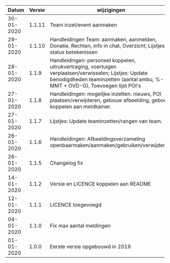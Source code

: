 Datum|Versie|wijzigingen
-----------|-------|------------
30-01-2020|1.1.11|Team inzet/event aanmaken
29-01-2020|1.1.10|Handleidingen Team: aanmaken, aanmelden, Donatie, Rechten, info in chat, Overzicht; Lijstjes: status betekenissen
28-01-2020|1.1.9|Handleidingen: personeel koppelen, uitrukvertraging, voertuigen verplaatsen/verwisselen; Lijstjes: Update benodigdheden teaminzetten (aantal ambu, %-MMT + OVD-G), Toevoegen lijst POI's
27-01-2020|1.1.8|Handleidingen: mogelijke inzetten. nieuws, POI plaatsen/verwijderen, gebouw afbeelding, gebouw koppelen aan meldkamer.
27-01-2020|1.1.7|Lijstjes: Update teaminzetten/rangen van team.
26-01-2020|1.1.6|Handleidingen: Afbeeldingsverzameling openbaarmaken/aanmaken/gebruiken/verwijderen;
26-01-2020|1.1.5|Changelog fix
14-01-2020|1.1.2|Versie en LICENCE koppelen aan README
12-01-2020|1.1.1|LICENCE toegevoegd
04-01-2020|1.1.0|Fix max aantal meldingen
01-01-2020|1.0.0|Eerste versie opgebouwd in 2019